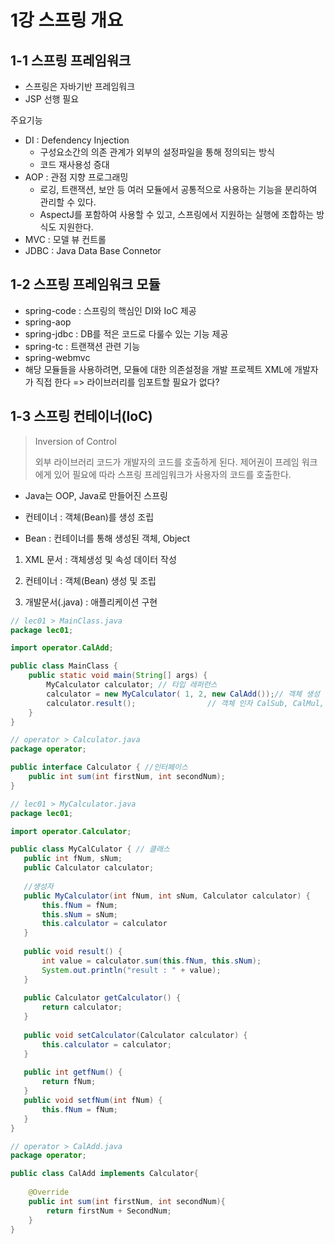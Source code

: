 # 1강 스프링 개요

## 1-1 스프링 프레임워크

- 스프링은 자바기반 프레임워크
- JSP 선행 필요

주요기능

- DI : Defendency Injection
  - 구성요소간의 의존 관계가 외부의 설정파일을 통해 정의되는 방식
  - 코드 재사용성 증대
- AOP : 관점 지향 프로그래밍
  - 로깅, 트랜잭션, 보안 등 여러 모듈에서 공통적으로 사용하는 기능을 분리하여 관리할 수 있다.
  - AspectJ를 포함하여 사용할 수 있고, 스프링에서 지원하는 실행에 조합하는 방식도 지원한다.
- MVC : 모델 뷰 컨트롤
- JDBC : Java Data Base Connetor

## 1-2 스프링 프레임워크 모듈

- spring-code : 스프링의 핵심인 DI와 IoC 제공
- spring-aop
- spring-jdbc : DB를 적은 코드로 다룰수 있는 기능 제공
- spring-tc : 트랜잭션 관련 기능
- spring-webmvc
- 해당 모듈들을 사용하려면, 모듈에 대한 의존설정을 개발 프로젝트 XML에 개발자가 직접 한다 => 라이브러리를 임포트할 필요가 없다?

## 1-3 스프링 컨테이너(IoC)

> Inversion of Control
>
> 외부 라이브러리 코드가 개발자의 코드를 호출하게 된다. 제어권이 프레임 워크에게 있어 필요에 따라 스프링 프레임워크가 사용자의 코드를 호출한다.

- Java는 OOP, Java로 만들어진 스프링

- 컨테이너 : 객체(Bean)를 생성 조립
- Bean : 컨테이너를 통해 생성된 객체, Object

1. XML 문서 : 객체생성 및 속성 데이터 작성
2. 컨테이너 : 객체(Bean) 생성 및 조립

3. 개발문서(.java) : 애플리케이션 구현

```java
// lec01 > MainClass.java
package lec01;

import operator.CalAdd;

public class MainClass {
    public static void main(String[] args) {
        MyCalculator calculator; // 타입 레퍼런스
        calculator = new MyCalculator( 1, 2, new CalAdd());// 객체 생성
        calculator.result();				// 객체 인자 CalSub, CalMul, CalDiv
    }
}
```



```java
// operator > Calculator.java
package operator;

public interface Calculator { //인터페이스
    public int sum(int firstNum, int secondNum);
}
```



 ```java
// lec01 > MyCalculator.java
package lec01;

import operator.Calculator;

public class MyCalCulator { // 클래스 
    public int fNum, sNum;
    public Calculator calculator;
    
    //생성자
    public MyCalculator(int fNum, int sNum, Calculator calculator) {
        this.fNum = fNum;
        this.sNum = sNum;
        this.calculator = calculator
    }
    
    public void result() {
        int value = calculator.sum(this.fNum, this.sNum);
        System.out.println("result : " + value);
    }
    
    public Calculator getCalculator() {
        return calculator;
    }
    
    public void setCalculator(Calculator calculator) {
        this.calculator = calculator;
    }
    
    public int getfNum() {
        return fNum;
    }
    public void setfNum(int fNum) {
        this.fNum = fNum;
    }
}
 ```



```java
// operator > CalAdd.java
package operator;

public class CalAdd implements Calculator{
    
    @Override
    public int sum(int firstNum, int secondNum){
        return firstNum + SecondNum;
    }
}
```

